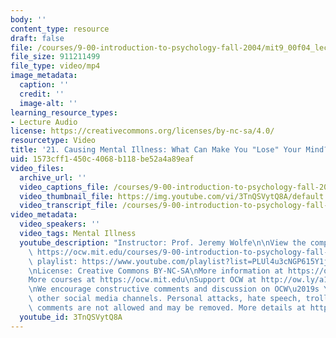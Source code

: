 ```yaml
---
body: ''
content_type: resource
draft: false
file: /courses/9-00-introduction-to-psychology-fall-2004/mit9_00f04_lec21_360p_16_9.mp4
file_size: 911211499
file_type: video/mp4
image_metadata:
  caption: ''
  credit: ''
  image-alt: ''
learning_resource_types:
- Lecture Audio
license: https://creativecommons.org/licenses/by-nc-sa/4.0/
resourcetype: Video
title: '21. Causing Mental Illness: What Can Make You "Lose" Your Mind? (audio only)'
uid: 1573cff1-450c-4068-b118-be52a4a89eaf
video_files:
  archive_url: ''
  video_captions_file: /courses/9-00-introduction-to-psychology-fall-2004/mit9_00f04_lec21_captions.vtt
  video_thumbnail_file: https://img.youtube.com/vi/3TnQSVytQ8A/default.jpg
  video_transcript_file: /courses/9-00-introduction-to-psychology-fall-2004/17hsXFfdI6Y3Pql5fqH8bKheGeSGYXWNY_transcript.pdf
video_metadata:
  video_speakers: ''
  video_tags: Mental Illness
  youtube_description: "Instructor: Prof. Jeremy Wolfe\n\nView the complete course:\
    \ https://ocw.mit.edu/courses/9-00-introduction-to-psychology-fall-2004/\nYouTube\
    \ playlist: https://www.youtube.com/playlist?list=PLUl4u3cNGP615Y1j9Ok3szAH5DxhFjTHo\n\
    \nLicense: Creative Commons BY-NC-SA\nMore information at https://ocw.mit.edu/terms\n\
    More courses at https://ocw.mit.edu\nSupport OCW at http://ow.ly/a1If50zVRlQ\n\
    \nWe encourage constructive comments and discussion on OCW\u2019s YouTube and\
    \ other social media channels. Personal attacks, hate speech, trolling, and inappropriate\
    \ comments are not allowed and may be removed. More details at https://ocw.mit.edu/comments."
  youtube_id: 3TnQSVytQ8A
---
```

